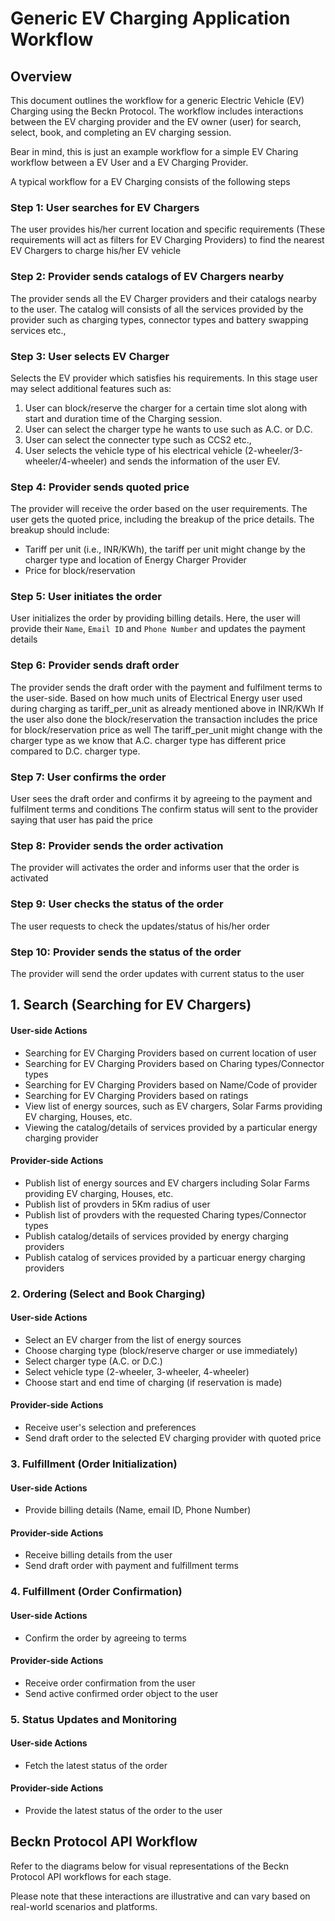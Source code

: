 # Generic EV Charging Application Workflow

## Overview

This document outlines the workflow for a generic Electric Vehicle (EV) Charging using the Beckn Protocol. The workflow includes interactions between the EV charging provider and the EV owner (user) for search, select, book, and completing an EV charging session.

Bear in mind, this is just an example workflow for a simple EV Charing workflow between a EV User and a EV Charging Provider.

A typical workflow for a EV Charging consists of the following steps

### Step 1: User searches for EV Chargers
The user provides his/her current location and specific requirements (These requirements will act as filters for EV Charging Providers) to find the nearest EV Chargers to charge his/her EV vehicle

### Step 2: Provider sends catalogs of EV Chargers nearby
The provider sends all the EV Charger providers and their catalogs nearby to the user.
The catalog will consists of all the services provided by the provider such as charging types, connector types and battery swapping services etc.,

### Step 3: User selects EV Charger
Selects the EV provider which satisfies his requirements.
In this stage user may select additional features such as:
1. User can block/reserve the charger for a certain time slot along with start and duration time of the Charging session.
2. User can select the charger type he wants to use such as A.C. or D.C.
3. User can select the connecter type such as CCS2 etc.,
4. User selects the vehicle type of his electrical vehicle (2-wheeler/3-wheeler/4-wheeler) and sends the information of the user EV.

### Step 4: Provider sends quoted price
The provider will receive the order based on the user requirements.
The user gets the quoted price, including the breakup of the price details.
The breakup should include:
  - Tariff per unit (i.e., INR/KWh), the tariff per unit might change by the charger type and location of Energy Charger Provider
  - Price for block/reservation

### Step 5: User initiates the order
User initializes the order by providing billing details. 
Here, the user will provide their `Name`, `Email ID` and `Phone Number` and updates the payment details

### Step 6: Provider sends draft order
The provider sends the draft order with the payment and fulfilment terms to the user-side.
Based on how much units of Electrical Energy user used during charging as tariff_per_unit as already mentioned above in INR/KWh
If the user also done the block/reservation the transaction includes the price for block/reservation price as well 
The tariff_per_unit might change with the charger type as we know that A.C. charger type has different price compared to D.C. charger type.

### Step 7: User confirms the order
User sees the draft order and confirms it by agreeing to the payment and fulfilment terms and conditions
The confirm status will sent to the provider saying that user has paid the price

### Step 8: Provider sends the order activation
The provider will activates the order and informs user that the order is activated

### Step 9: User checks the status of the order
The user requests to check the updates/status of his/her order

### Step 10: Provider sends the status of the order
The provider will send the order updates with current status to the user

## 1. Search (Searching for EV Chargers)

#### User-side Actions
- Searching for EV Charging Providers based on current location of user
- Searching for EV Charging Providers based on Charing types/Connector types
- Searching for EV Charging Providers based on Name/Code of provider
- Searching for EV Charging Providers based on ratings
- View list of energy sources, such as EV chargers, Solar Farms providing EV charging, Houses, etc.
- Viewing the catalog/details of services provided by a particular energy charging provider

#### Provider-side Actions
- Publish list of energy sources and EV chargers including Solar Farms providing EV charging, Houses, etc.
- Publish list of provders in 5Km radius of user
- Publish list of provders with the requested Charing types/Connector types
- Publish catalog/details of services provided by energy charging providers
- Publish catalog of services provided by a particuar energy charging providers

### 2. Ordering (Select and Book Charging)

#### User-side Actions

- Select an EV charger from the list of energy sources
- Choose charging type (block/reserve charger or use immediately)
- Select charger type (A.C. or D.C.)
- Select vehicle type (2-wheeler, 3-wheeler, 4-wheeler)
- Choose start and end time of charging (if reservation is made)

#### Provider-side Actions

- Receive user's selection and preferences
- Send draft order to the selected EV charging provider with quoted price

### 3. Fulfillment (Order Initialization)

#### User-side Actions

- Provide billing details (Name, email ID, Phone Number)

#### Provider-side Actions

- Receive billing details from the user
- Send draft order with payment and fulfillment terms

### 4. Fulfillment (Order Confirmation)

#### User-side Actions

- Confirm the order by agreeing to terms

#### Provider-side Actions

- Receive order confirmation from the user
- Send active confirmed order object to the user

### 5. Status Updates and Monitoring

#### User-side Actions

- Fetch the latest status of the order

#### Provider-side Actions

- Provide the latest status of the order to the user

## Beckn Protocol API Workflow

Refer to the diagrams below for visual representations of the Beckn Protocol API workflows for each stage.

Please note that these interactions are illustrative and can vary based on real-world scenarios and platforms.
